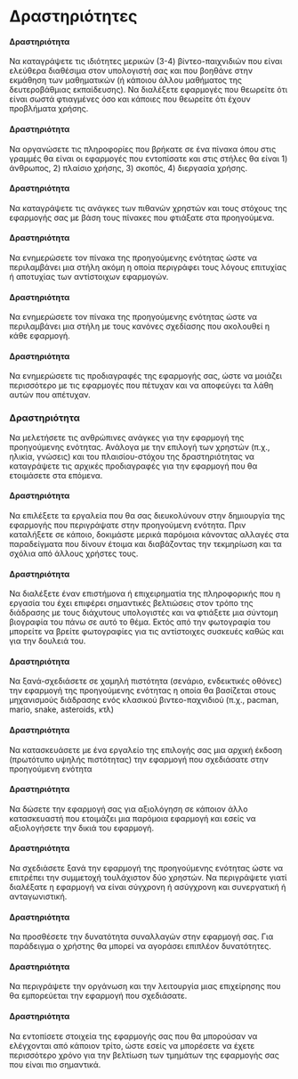 
# Δραστηριότητες

#### Δραστηριότητα
Να καταγράψετε τις ιδιότητες μερικών (3-4) βίντεο-παιχνιδιών που είναι ελεύθερα διαθέσιμα στον υπολογιστή σας και που βοηθάνε στην εκμάθηση των μαθηματικών (ή κάποιου άλλου μαθήματος της δευτεροβάθμιας εκπαίδευσης). Να διαλέξετε εφαρμογές που θεωρείτε ότι είναι σωστά φτιαγμένες όσο και κάποιες που θεωρείτε ότι έχουν προβλήματα χρήσης.

#### Δραστηριότητα
Να οργανώσετε τις πληροφορίες που βρήκατε σε ένα πίνακα όπου στις γραμμές θα είναι οι εφαρμογές που εντοπίσατε και στις στήλες θα είναι 1) άνθρωπος, 2) πλαίσιο χρήσης, 3) σκοπός, 4) διεργασία χρήσης.

#### Δραστηριότητα
Να καταγράψετε τις ανάγκες των πιθανών χρηστών και τους στόχους της εφαρμογής σας με βάση τους πίνακες που φτιάξατε στα προηγούμενα.

#### Δραστηριότητα
Να ενημερώσετε τον πίνακα της προηγούμενης ενότητας ώστε να περιλαμβάνει μια στήλη ακόμη η οποία περιγράφει τους λόγους επιτυχίας ή αποτυχίας των αντίστοιχων εφαρμογών.

#### Δραστηριότητα
Να ενημερώσετε τον πίνακα της προηγούμενης ενότητας ώστε να περιλαμβάνει μια στήλη με τους κανόνες σχεδίασης που ακολουθεί η κάθε εφαρμογή.

#### Δραστηριότητα
Να ενημερώσετε τις προδιαγραφές της εφαρμογής σας, ώστε να μοιάζει περισσότερο με τις εφαρμογές που πέτυχαν και να αποφεύγει τα λάθη αυτών που απέτυχαν.

### Δραστηριότητα
Να μελετήσετε τις ανθρώπινες ανάγκες για την εφαρμογή της προηγούμενης ενότητας. Ανάλογα με την επιλογή των χρηστών (π.χ., ηλικία, γνώσεις) και του πλαισίου-στόχου της δραστηριότητας να καταγράψετε τις αρχικές προδιαγραφές για την εφαρμογή που θα ετοιμάσετε στα επόμενα.

#### Δραστηριότητα
Να επιλέξετε τα εργαλεία που θα σας διευκολύνουν στην δημιουργία της εφαρμογής που περιγράψατε στην προηγούμενη ενότητα. Πριν καταλήξετε σε κάποιο, δοκιμάστε μερικά παρόμοια κάνοντας αλλαγές στα παραδείγματα που δίνουν έτοιμα και διαβάζοντας την τεκμηρίωση και τα σχόλια από άλλους χρήστες τους.

#### Δραστηριότητα
Να διαλέξετε έναν επιστήμονα ή επιχειρηματία της πληροφορικής που η εργασία του έχει επιφέρει σημαντικές βελτιώσεις στον τρόπο της διάδρασης με τους διάχυτους υπολογιστές και να φτιάξετε μια σύντομη βιογραφία του πάνω σε αυτό το θέμα. Εκτός από την φωτογραφία του μπορείτε να βρείτε φωτογραφίες για τις αντίστοιχες συσκευές καθώς και για την δουλειά του.

#### Δραστηριότητα
Να ξανά-σχεδιάσετε σε χαμηλή πιστότητα (σενάριο, ενδεικτικές οθόνες) την εφαρμογή της προηγούμενης ενότητας η οποία θα βασίζεται στους μηχανισμούς διάδρασης ενός κλασικού βιντεο-παχνιδιού (π.χ., pacman, mario, snake, asteroids, κτλ)

#### Δραστηριότητα
Να κατασκευάσετε με ένα εργαλείο της επιλογής σας μια αρχική έκδοση (πρωτότυπο υψηλής πιστότητας) την εφαρμογή που σχεδιάσατε στην προηγούμενη ενότητα

#### Δραστηριότητα
Να δώσετε την εφαρμογή σας για αξιολόγηση σε κάποιον άλλο κατασκευαστή που ετοιμάζει μια παρόμοια εφαρμογή και εσείς να αξιολογήσετε την δικιά του εφαρμογή.

#### Δραστηριότητα
Να σχεδιάσετε ξανά την εφαρμογή της προηγούμενης ενότητας ώστε να επιτρέπει την συμμετοχή τουλάχιστον δύο χρηστών. Να περιγράψετε γιατί διαλέξατε η εφαρμογή να είναι σύγχρονη ή ασύγχρονη και συνεργατική ή ανταγωνιστική.

#### Δραστηριότητα
Να προσθέσετε την δυνατότητα συναλλαγών στην εφαρμογή σας. Για παράδειγμα ο χρήστης θα μπορεί να αγοράσει επιπλέον δυνατότητες.

#### Δραστηριότητα
Να περιγράψετε την οργάνωση και την λειτουργία μιας επιχείρησης που θα εμπορεύεται την εφαρμογή που σχεδιάσατε.

#### Δραστηριότητα
Να εντοπίσετε στοιχεία της εφαρμογής σας που θα μπορούσαν να ελέγχονται από κάποιον τρίτο, ώστε εσείς να μπορέσετε να έχετε περισσότερο χρόνο για την βελτίωση των τμημάτων της εφαρμογής σας που είναι πιο σημαντικά.
